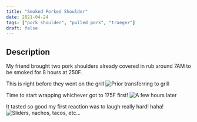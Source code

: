```yaml
---
title: "Smoked Porked Shoulder"
date: 2021-04-24
tags: ["pork shoulder", "pulled pork", "traeger"]
draft: false
---
```


## Description

My friend brought two pork shoulders already covered in rub around 7AM to be smoked for 8 hours at 250F.

This is right before they went on the grill
![Prior transferring to grill](/images/prior.jpg "Rubbed up!")

Time to start wrapping whichever got to 175F first!
![A few hours later](/images/fewhourslater.jpg "Tasty!")

It tasted so good my first reaction was to laugh really hard! haha!
![Sliders, nachos, tacos, etc...](/images/anafternoonlater.jpg "So delicious!")